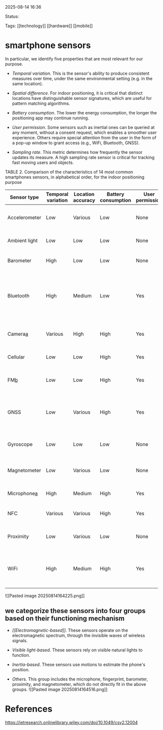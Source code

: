 
2025-08-14 16:36

Status:

Tags: [[technology]] [[hardware]]  [[mobile]]


# smartphone sensors

In particular, we identify five properties that are most relevant for our purpose.

- _Temporal variation_. This is the sensor's ability to produce consistent measures over time, under the same environmental setting (e.g. in the same location).
    
- _Spatial difference_. For indoor positioning, it is critical that distinct locations have distinguishable sensor signatures, which are useful for pattern matching algorithms.
    
- _Battery consumption_. The lower the energy consumption, the longer the positioning app may continue running.
    
- _User permission_. Some sensors such as inertial ones can be queried at any moment, without a consent request, which enables a smoother user experience. Others require special attention from the user in the form of a pop-up window to grant access (e.g., WiFi, Bluetooth, GNSS).
    
- _Sampling rate_. This metric determines how frequently the sensor updates its measure. A high sampling rate sensor is critical for tracking fast moving users and objects.


TABLE 2. Comparison of the characteristics of 14 most common smartphones sensors, in alphabetical order, for the indoor positioning purpose

| Sensor type                                                                                                             | Temporal variation | Location accuracy | Battery consumption | User permission | Max. frequency | Description                                                                        |
| ----------------------------------------------------------------------------------------------------------------------- | ------------------ | ----------------- | ------------------- | --------------- | -------------- | ---------------------------------------------------------------------------------- |
| Accelerometer                                                                                                           | Low                | Various           | Low                 | None            | 196 Hz         | Measuring the changing rate of the device acceleration                             |
| Ambient light                                                                                                           | Low                | Low               | Low                 | None            | 4 Hz           | Measuring the ambient visible light's intensity                                    |
| Barometer                                                                                                               | High               | Low               | Low                 | None            | 90 Hz          | Measuring the atmospheric pressure                                                 |
| Bluetooth                                                                                                               | High               | Medium            | Low                 | Yes             | Various        | Communicating with nearby Bluetooth beacons or other Bluetooth-enabled devices     |
| Camera[a](https://ietresearch.onlinelibrary.wiley.com/doi/10.1049/csy2.12004#csy212004-note-0006_13 "Link to note")     | Various            | High              | High                | Yes             | 60 Hz          | Capturing the scenery via the front or back lenses                                 |
| Cellular                                                                                                                | Low                | Low               | High                | Yes             | 20 Hz          | Communicating with nearby cell towers                                              |
| FM[b](https://ietresearch.onlinelibrary.wiley.com/doi/10.1049/csy2.12004#csy212004-note-0007_14 "Link to note")         | Low                | Low               | High                | Yes             | N/A            | Receiving information from nearby radio towers                                     |
| GNSS                                                                                                                    | Low                | Various           | High                | Yes             | 10 Hz          | Receiving the satellite signals to compute the latitude and longitude of the phone |
| Gyroscope                                                                                                               | Low                | Low               | Low                 | None            | 198 Hz         | Measuring the changing rate of the device's tilting angle                          |
| Magnetometer                                                                                                            | Low                | Various           | Low                 | None            | 49 Hz          | Measuring the ambient magnetic field strength                                      |
| Microphone[a](https://ietresearch.onlinelibrary.wiley.com/doi/10.1049/csy2.12004#csy212004-note-0006_15 "Link to note") | High               | Medium            | High                | Yes             | 48 Hz          | Capturing the ambient acoustic noise                                               |
| NFC                                                                                                                     | Various            | Various           | High                | Yes             | 1 Hz           | Communicating with nearby RFID tags                                                |
| Proximity                                                                                                               | Low                | Various           | Low                 | None            | 4 Hz           | Measuring distance to the nearest object within 10 cm                              |
| WiFi                                                                                                                    | High               | Medium            | High                | Yes             | 0.03 Hz        | Communicating with nearby access points or other WiFi-enabled devices              |

![[Pasted image 20250814164225.png]]

## we categorize these sensors into four groups based on their functioning mechanism

- _[[Electromagnetic-based]]_. These sensors operate on the electromagnetic spectrum, through the invisible waves of wireless signals.
    
- _Visible light-based_. These sensors rely on visible natural lights to function.
    
- _Inertia-based_. These sensors use motions to estimate the phone's position.
    
- _Others_. This group includes the microphone, fingerprint, barometer, proximity, and magnetometer, which do not directly fit in the above groups.
![[Pasted image 20250814164516.png]]


# References
https://ietresearch.onlinelibrary.wiley.com/doi/10.1049/csy2.12004
